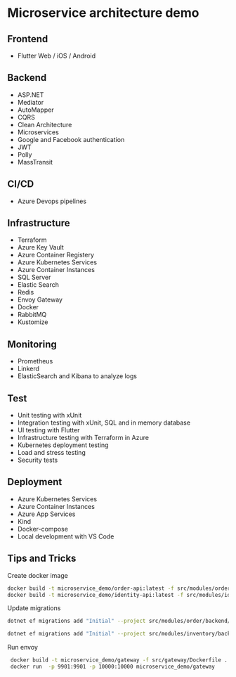 # Microservice architecture demo

## Frontend
* Flutter Web / iOS / Android

## Backend
* ASP.NET
* Mediator
* AutoMapper
* CQRS
* Clean Architecture
* Microservices
* Google and Facebook authentication
* JWT
* Polly
* MassTransit

## CI/CD
* Azure Devops pipelines

## Infrastructure
* Terraform
* Azure Key Vault
* Azure Container Registery
* Azure Kubernetes Services
* Azure Container Instances
* SQL Server
* Elastic Search
* Redis
* Envoy Gateway
* Docker
* RabbitMQ
* Kustomize

## Monitoring
* Prometheus
* Linkerd
* ElasticSearch and Kibana to analyze logs

## Test

* Unit testing with xUnit
* Integration testing with xUnit, SQL and in memory database 
* UI testing with Flutter
* Infrastructure testing with Terraform in Azure
* Kubernetes deployment testing
* Load and stress testing
* Security tests

## Deployment
* Azure Kubernetes Services
* Azure Container Instances
* Azure App Services
* Kind
* Docker-compose
* Local development with VS Code

## Tips and Tricks

Create docker image
```bash
docker build -t microservice_demo/order-api:latest -f src/modules/order/backend/Dockerfile .
docker build -t microservice_demo/identity-api:latest -f src/modules/identity/backend/Dockerfile .
```
Update migrations
```bash
dotnet ef migrations add "Initial" --project src/modules/order/backend/Order.Infrastructure --startup-project src/modules/order/backend/Order.Api

dotnet ef migrations add "Initial" --project src/modules/inventory/backend/Inventory.Infrastructure --startup-project src/modules/inventory/backend/Inventory.Api
```

Run envoy
```bash
 docker build -t microservice_demo/gateway -f src/gateway/Dockerfile .
 docker run  -p 9901:9901 -p 10000:10000 microservice_demo/gateway
 ```